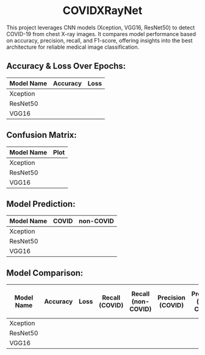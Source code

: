 <h1 align="center">COVIDXRayNet</h1> 
This project leverages CNN models (Xception, VGG16, ResNet50) to detect COVID-19 from chest X-ray images. It compares model performance based on accuracy, precision, recall, and F1-score, offering insights into the best architecture for reliable medical image classification.

## Accuracy & Loss Over Epochs:

| Model Name | Accuracy | Loss |
|------------|----------|------|
| Xception |  |  |
| ResNet50 |  |  |
| VGG16 |  |  |

## Confusion Matrix:

| Model Name | Plot |
|------------|------|
| Xception |  |
| ResNet50 |  |
| VGG16 |  |

## Model Prediction:

| Model Name | COVID | non-COVID |
|------------|-------|-----------|
| Xception |  |  |
| ResNet50 |  |  |
| VGG16 |  |  |

## Model Comparison:

| Model Name | Accuracy | Loss | Recall (COVID) | Recall (non-COVID) | Precision (COVID) | Precision (non-COVID) | F1-Score (COVID) | F1-Score (non-COVID) | Overall Accuracy | Model Size (MB) |
|---|---|---|---|---|---|---|---|---|---|---|
| Xception |  |  |  |  |  |  |
| ResNet50 |  |  |  |  |  |  |
| VGG16 |  |  |  |  |  |  |
